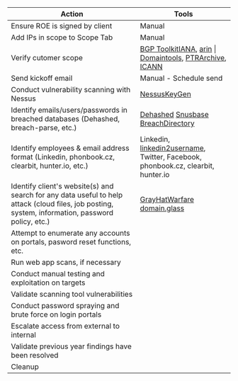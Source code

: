 
| Action                                                                                                                                            | Tools                                                                                                                                                                                                                         |
| ------------------------------------------------------------------------------------------------------------------------------------------------- | ----------------------------------------------------------------------------------------------------------------------------------------------------------------------------------------------------------------------------- |
| Ensure ROE is signed by client                                                                                                                    | Manual                                                                                                                                                                                                                        |
| Add IPs in scope to Scope Tab                                                                                                                     | Manual                                                                                                                                                                                                                        |
| Verify cutomer scope                                                                                                                              | [BGP Toolkit](https://bgp.he.net/)[IANA](https://www.iana.org/), [arin](https://www.arin.net/) \| [Domaintools](https://www.domaintools.com/), [PTRArchive](http://ptrarchive.com/), [ICANN](https://lookup.icann.org/lookup) |
| Send kickoff email                                                                                                                                | Manual - Schedule send                                                                                                                                                                                                        |
| Conduct vulnerability scanning with Nessus                                                                                                        | [NessusKeyGen](https://github.com/harshdhamaniya/nessuskeygen)                                                                                                                                                                |
| Identify emails/users/passwords in breached databases (Dehashed, breach-parse, etc.)                                                              | [Dehashed](https://www.dehashed.com/) [Snusbase](https://snusbase.com) [BreachDirectory](https://breachdirectory.org)                                                                                                         |
| Identify employees & email address format (Linkedin, phonbook.cz, clearbit, hunter.io, etc.)                                                      | Linkedin, [linkedin2username](https://github.com/initstring/linkedin2username), Twitter, Facebook, phonbook.cz, clearbit, hunter.io                                                                                           |
| Identify client's website(s) and search for any data useful to help attack (cloud files, job posting, system, information, password policy, etc.) | [GrayHatWarfare](https://buckets.grayhatwarfare.com)  [domain.glass](https://domain.glass)                                                                                                                                    |
| Attempt to enumerate any accounts on portals, pasword reset functions, etc.                                                                       |                                                                                                                                                                                                                               |
| Run web app scans, if necessary                                                                                                                   |                                                                                                                                                                                                                               |
| Conduct manual testing and exploitation on targets                                                                                                |                                                                                                                                                                                                                               |
| Validate scanning tool vulnerabilities                                                                                                            |                                                                                                                                                                                                                               |
| Conduct password spraying and brute force on login portals                                                                                        |                                                                                                                                                                                                                               |
| Escalate access from external to internal                                                                                                         |                                                                                                                                                                                                                               |
| Validate previous year findings have been resolved                                                                                                |                                                                                                                                                                                                                               |
| Cleanup                                                                                                                                           |                                                                                                                                                                                                                               |
